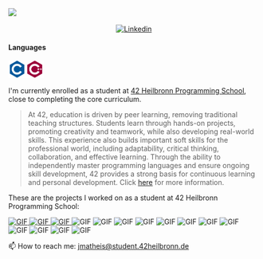 <img src="https://github.com/jmatheis00/jmatheis00/blob/main/Banner/JuliaMatheis.png">
<p align="center">
  <a href="https://www.linkedin.com/in/julia-matheis-708817198">
    <img alt="Linkedin" src="https://img.shields.io/badge/-LinkedIn-0e76a8?style=flat-square&logo=Linkedin&logoColor=white">
  </a>
</p>

#### Languages
<img src="https://github.com/jmatheis00/jmatheis00/blob/main/Languages/c.svg" width=7%><img src="https://github.com/jmatheis00/jmatheis00/blob/main/Languages/cplusplus.svg" width=7%>
 

I'm currently enrolled as a student at [42 Heilbronn Programming School](https://www.42heilbronn.de/en/), close to completing the core curriculum.
> At 42, education is driven by peer learning, removing traditional teaching structures.
> Students learn through hands-on projects, promoting creativity and teamwork, while also developing real-world skills.
> This experience also builds important soft skills for the professional world, including adaptability, critical thinking, collaboration, and effective learning.
> Through the ability to independently master programming languages and ensure ongoing skill development, 42 provides a strong basis for continuous learning and personal development. Click [here](https://www.42network.org/innovative-education/) for more information.

<!--
[![jmatheis's 42 stats](https://badge.mediaplus.ma/black/jmatheis?1337Badge=off&UM6P=off)](https://github.com/oakoudad/badge42)
-->
These are the projects I worked on as a student at 42 Heilbronn Programming School:

<div style="overflow: auto;">

  <a href="https://github.com/jmatheis00/42_libft">
    <img alt="GIF" src="https://github.com/byaliego/42-project-badges/blob/main/badges/libftn.png" width="100" height="100" />
  </a>
  <a href="https://github.com/jmatheis00/42_printf">  
    <img alt="GIF" src="https://github.com/byaliego/42-project-badges/blob/main/badges/ft_printfn.png" width="100" height="100" />
  </a>
  <a href="https://github.com/jmatheis00/42_getnextline">  
    <img alt="GIF" src="https://github.com/byaliego/42-project-badges/blob/main/badges/get_next_linen.png" width="100" height="100" />
  </a>

  <img alt="GIF" src="https://github.com/byaliego/42-project-badges/blob/main/badges/born2berootn.png" width="100" height="100" />
  <img alt="GIF" src="https://github.com/byaliego/42-project-badges/blob/main/badges/so_longn.png" width="100" height="100" />
  <img alt="GIF" src="https://github.com/byaliego/42-project-badges/blob/main/badges/push_swapn.png" width="100" height="100" />
  <img alt="GIF" src="https://github.com/byaliego/42-project-badges/blob/main/badges/pipexn.png" width="100" height="100" />
  
  <img alt="GIF" src="https://github.com/byaliego/42-project-badges/blob/main/badges/philosophersn.png" width="100" height="100" />
  <img alt="GIF" src="https://github.com/byaliego/42-project-badges/blob/main/badges/minishelln.png" width="100" height="100" />
  
  <img alt="GIF" src="https://github.com/byaliego/42-project-badges/blob/main/badges/cub3dn.png" width="100" height="100" />
  <img alt="GIF" src="https://github.com/byaliego/42-project-badges/blob/main/badges/netpracticen.png" width="100" height="100" />
  <img alt="GIF" src="https://github.com/byaliego/42-project-badges/blob/main/badges/cppn.png" width="100" height="100" />
  
  <img alt="GIF" src="https://github.com/byaliego/42-project-badges/blob/main/badges/ft_ircn.png" width="100" height="100" />
  <img alt="GIF" src="https://github.com/byaliego/42-project-badges/blob/main/badges/inceptionn.png" width="100" height="100" />
  <img alt="GIF" src="https://github.com/byaliego/42-project-badges/blob/main/badges/ft_transcendencen.png" width="100" height="100" />
</div>

<!-- Clear floating and alignment -->
📫 How to reach me: jmatheis@student.42heilbronn.de

<!--
**jmatheis00/jmatheis00** is a ✨ _special_ ✨ repository because its `README.md` (this file) appears on your GitHub profile.

Here are some ideas to get you started:

- 🔭 I’m currently working on ...
- 🌱 I’m currently learning ...
- 👯 I’m looking to collaborate on ...
- 🤔 I’m looking for help with ...
- 💬 Ask me about ...
- 😄 Pronouns: ...
- ⚡ Fun fact: ...
-->


